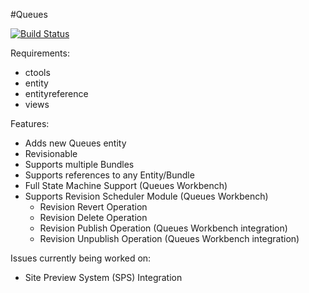 #Queues

[![Build Status](https://travis-ci.org/ericduran/queues.png?branch=7.x-1.x)](https://travis-ci.org/ericduran/queues)

Requirements:
 - ctools
 - entity
 - entityreference
 - views

Features:
 - Adds new Queues entity
  - Revisionable
  - Supports multiple Bundles
  - Supports references to any Entity/Bundle
 - Full State Machine Support (Queues Workbench)
 - Supports Revision Scheduler Module (Queues Workbench)
    - Revision Revert Operation
    - Revision Delete Operation
    - Revision Publish Operation (Queues Workbench integration)
    - Revision Unpublish Operation (Queues Workbench integration)

Issues currently being worked on:
 - Site Preview System (SPS) Integration
